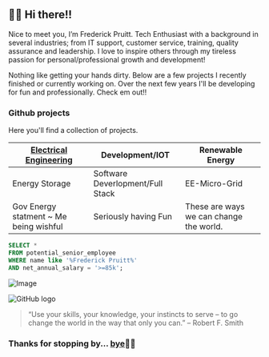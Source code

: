 ## 👋🏾 Hi there!!

Nice to meet you, I’m Frederick Pruitt. Tech Enthusiast with a background in several industries; from IT support, customer service, training, quality assurance and leadership. I love to inspire others through my tireless passion for personal/professional growth and development!

Nothing like getting your hands dirty. Below are a few projects I recently finished or currently working on. Over the next few years I'll be developing for fun and professionally. Check em out!!

### Github projects


Here you'll find a collection of projects. 

| [Electrical Engineering](https://www.getfjp.com) | Development/IOT | Renewable Energy | 
| -------------- | ------------------ | ------------- | 
| Energy Storage | Software Deverlopment/Full Stack | EE-Micro-Grid |
| Gov Energy statment ~ Me being wishful | Seriously having Fun | These are ways we can change the world.


```sql
SELECT * 
FROM potential_senior_employee
WHERE name like '%Frederick Pruitt%'
AND net_annual_salary = '>=85k';

```
![Image](src)

![GitHub logo](images/GitHub_Pic.jpg)

>“Use your skills, your knowledge, your instincts to serve – to go change the world in the way that only you can.” – Robert F. Smith


### Thanks for stopping by... [bye](https://www.getfjp.com)✌🏾
